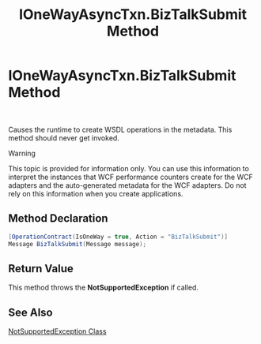 ﻿---
title: IOneWayAsyncTxn.BizTalkSubmit Method
TOCTitle: IOneWayAsyncTxn.BizTalkSubmit Method
ms:assetid: 2948d639-17ad-4797-bc0c-527db9bc7a01
ms:mtpsurl: https://msdn.microsoft.com/library/Bb727701(v=BTS.80)
ms:contentKeyID: 51526972
ms.date: 08/30/2017
mtps_version: v=BTS.80
---

# IOneWayAsyncTxn.BizTalkSubmit Method

 

Causes the runtime to create WSDL operations in the metadata. This method should never get invoked.


> [!WARNING]
> <P>This topic is provided for information only. You can use this information to interpret the instances that WCF performance counters create for the WCF adapters and the auto-generated metadata for the WCF adapters. Do not rely on this information when you create applications.</P>



## Method Declaration

```C#
[OperationContract(IsOneWay = true, Action = "BizTalkSubmit")]
Message BizTalkSubmit(Message message);
```

## Return Value

This method throws the **NotSupportedException** if called.

## See Also

[NotSupportedException Class](https://go.microsoft.com/fwlink/?linkid=88629)

